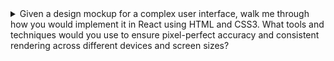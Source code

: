 <details>
  <summary>Given a design mockup for a complex user interface, walk me through how you would implement it in React using HTML and CSS3. What tools and techniques would you use to ensure pixel-perfect accuracy and consistent rendering across different devices and screen sizes?</summary>
  
  ### **1. Analyze the Design Mockup**

  The first step in implementing a design mockup is to analyze it carefully. You need to identify the different components, their styles, and their relationships. You can use various tools, such as Figma, Sketch, and Adobe XD, to analyze the mockup and extract the necessary information.

  ### **2. Break the Design into Components**

  The next step is to break the design mockup into components. You can use React's component-based architecture to create reusable components for each element in the design. This approach allows you to simplify the code and make it more maintainable.

  ### **3. Use CSS Preprocessors**

  Using CSS preprocessors, such as Sass or Less, can help you write clean and maintainable CSS code. Preprocessors allow you to use variables, functions, and mixins, which can make your code more modular and reusable. They also provide features like nesting and inheritance, which can simplify the CSS code and make it more readable.

  ### **4. Use Responsive Design**

  Using responsive design is crucial to ensure consistent rendering across different devices and screen sizes. You can use various techniques, such as media queries and viewport units, to create a responsive layout that adapts to different screen sizes. You can also use CSS frameworks, such as Bootstrap or Materialize, to simplify the process of creating a responsive design.

  ### **5. Use CSS Frameworks**

  Using CSS frameworks can help you speed up the development process and ensure consistency across different components. CSS frameworks provide pre-built styles and components, which can save you time and effort. You can also customize the styles and components to match your design mockup.

  ### **6. Use a Design System**

  Using a design system can help you maintain consistency and coherence across different components and pages. A design system provides a set of guidelines, rules, and components that define the visual language and interaction patterns of your application. You can use various design systems, such as Google's Material Design, Apple's Human Interface Guidelines, or Salesforce's Lightning Design System, to create a consistent and coherent design.

  ### **7. Use a Testing Framework**

  Using a testing framework can help you ensure that your application works as expected and meets the design requirements. You can use various testing frameworks, such as Jest or Enzyme, to write automated tests for your components and pages. Automated tests can help you catch bugs and regressions early in the development process.
</details>